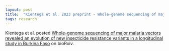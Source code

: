 ```yaml
---
layout: post
title:  "Kientega et al. 2023 preprint - Whole-genome sequencing of major malaria vectors revealed an evolution of new insecticide resistance variants in a longitudinal study in Burkina Faso"
tags: research
---
```


Kientega et al. posted [Whole-genome sequencing of major malaria vectors revealed an evolution of new insecticide resistance variants in a longitudinal study in Burkina Faso](https://doi.org/10.1101/2023.11.20.567800) on bioRxiv.
